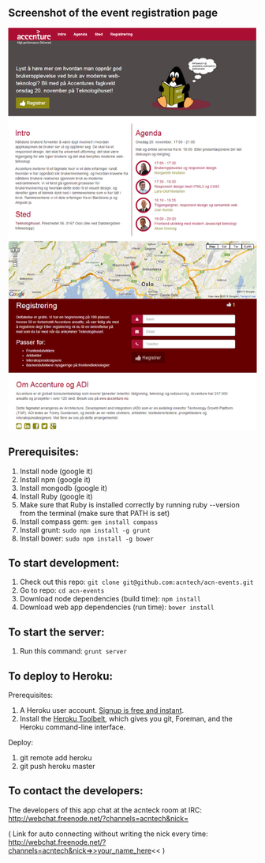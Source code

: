 ## Screenshot of the event registration page
![Screenshot of the event registration page](screenshot.png)

## Prerequisites:
1. Install node (google it)
1. Install npm (google it)
1. Install mongodb (google it)
1. Install Ruby (google it)
1. Make sure that Ruby is installed correctly by running ruby --version from the terminal (make sure that PATH is set)
1. Install compass gem: `gem install compass`
1. Install grunt: `sudo npm install -g grunt`
1. Install bower: `sudo npm install -g bower`

## To start development:
1. Check out this repo: `git clone git@github.com:acntech/acn-events.git`
1. Go to repo: `cd acn-events`
1. Download node dependencies (build time): `npm install`
1. Download web app dependencies (run time): `bower install`

## To start the server:
1. Run this command: `grunt server`

## To deploy to Heroku:
Prerequisites:

1. A Heroku user account. [Signup is free and instant](https://api.heroku.com/signup/devcenter).
1. Install the [Heroku Toolbelt](https://toolbelt.heroku.com/), which gives you git, Foreman, and the Heroku command-line interface.

Deploy:

1. git remote add heroku <heroku git url>
1. git push heroku master

## To contact the developers:
The developers of this app chat at the acnteck room at IRC:
http://webchat.freenode.net/?channels=acntech&nick=

( Link for auto connecting without writing the nick every time:
	http://webchat.freenode.net/?channels=acntech&nick=>>your_name_here<< )
